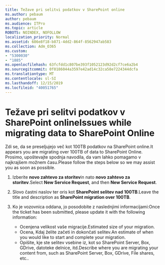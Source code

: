 ```yaml
---
title: Težave pri selitvi podatkov v SharePoint online
ms.author: pebaum
author: pebaum
ms.audience: ITPro
ms.topic: article
ROBOTS: NOINDEX, NOFOLLOW
localization_priority: Normal
ms.assetid: 686e8f18-b871-4dd2-864f-8562947ab583
ms.collection: Adm_O365
ms.custom:
- "5300030"
- "1885"
ms.openlocfilehash: 63fcfdd1c807be393f1052123d92d2cf7ce6a2b4
ms.sourcegitcommit: 0f0186044a3597e42ad14c32ca58e7224344dcfa
ms.translationtype: MT
ms.contentlocale: sl-SI
ms.lasthandoff: 12/15/2019
ms.locfileid: "40051765"
---
```

# <a name="issues-while-migrating-data-to-sharepoint-online"></a><span data-ttu-id="4ba36-102">Težave pri selitvi podatkov v SharePoint online</span><span class="sxs-lookup"><span data-stu-id="4ba36-102">Issues while migrating data to SharePoint Online</span></span>

<span data-ttu-id="4ba36-103">Zdi se, da se preseljujejo več kot 100TB podatkov na SharePoint online.</span><span class="sxs-lookup"><span data-stu-id="4ba36-103">It appears you are migrating over 100TB of data to SharePoint Online.</span></span> <span data-ttu-id="4ba36-104">Prosimo, upoštevajte spodnja navodila, da vam lahko pomagamo v najkrajšem možnem času.</span><span class="sxs-lookup"><span data-stu-id="4ba36-104">Please follow the steps below so we may assist you as soon as possible.</span></span> 

1. <span data-ttu-id="4ba36-105">Izberite **novo zahtevo za storitev**in nato **novo zahtevo za storitev**.</span><span class="sxs-lookup"><span data-stu-id="4ba36-105">Select **New Service Request**, and then **New Service Request**.</span></span> 
2. <span data-ttu-id="4ba36-106">Slovo častni naslov ter oris kot **SharePoint selitev nad 100TB**.</span><span class="sxs-lookup"><span data-stu-id="4ba36-106">Leave the title and description as **SharePoint migration over 100TB**.</span></span>
3. <span data-ttu-id="4ba36-107">Ko je vozovnica oddana, jo posodobite z naslednjimi informacijami:</span><span class="sxs-lookup"><span data-stu-id="4ba36-107">Once the ticket has been submitted, please update it with the following information:</span></span> 

    - <span data-ttu-id="4ba36-108">Ocenjena velikost vaše migracije.</span><span class="sxs-lookup"><span data-stu-id="4ba36-108">Estimated size of your migration.</span></span>
    - <span data-ttu-id="4ba36-109">Ocena, Kdaj želite začeti in dokončati selitev.</span><span class="sxs-lookup"><span data-stu-id="4ba36-109">An estimate of when you would like to start and complete your migration.</span></span>
    - <span data-ttu-id="4ba36-110">Opišite, kje ste selitev vsebine iz, kot so SharePoint Server, Box, GDrive, datoteke delnice, itd.</span><span class="sxs-lookup"><span data-stu-id="4ba36-110">Describe where you are migrating your content from, such as SharePoint Server, Box, GDrive, File shares, etc..</span></span>


  

